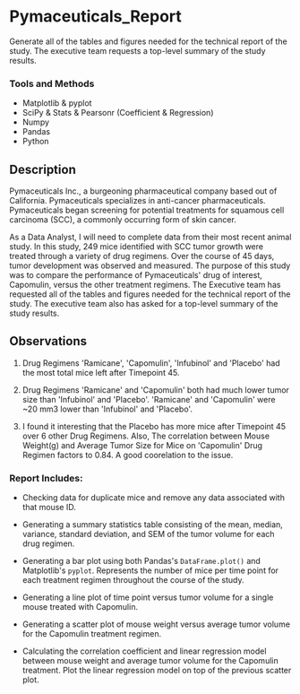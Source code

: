 # Pymaceuticals_Report
Generate all of the tables and figures needed for the technical report of the study. The executive team requests a top-level summary of the study results.

### Tools and Methods
* Matplotlib & pyplot
* SciPy & Stats & Pearsonr (Coefficient & Regression)
* Numpy
* Pandas
* Python

## Description

Pymaceuticals Inc., a burgeoning pharmaceutical company based out of California. Pymaceuticals specializes in anti-cancer pharmaceuticals. Pymaceuticals began screening for potential treatments for squamous cell carcinoma (SCC), a commonly occurring form of skin cancer.

As a Data Analyst, I will need to complete data from their most recent animal study. In this study, 249 mice identified with SCC tumor growth were treated through a variety of drug regimens. Over the course of 45 days, tumor development was observed and measured. The purpose of this study was to compare the performance of Pymaceuticals' drug of interest, Capomulin, versus the other treatment regimens. The Executive team has requested all of the tables and figures needed for the technical report of the study. The executive team also has asked for a top-level summary of the study results.


## Observations

1. Drug Regimens 'Ramicane', 'Capomulin', 'Infubinol' and 'Placebo' had the most total mice left after Timepoint 45. 

2. Drug Regimens 'Ramicane' and 'Capomulin' both had much lower tumor size than 'Infubinol' and 'Placebo'. 'Ramicane' and 'Capomulin' were ~20 mm3 lower than 'Infubinol' and 'Placebo'. 

3. I found it interesting that the Placebo has more mice after Timepoint 45 over 6 other Drug Regimens. Also, The correlation between Mouse Weight(g) and Average Tumor Size for Mice on 'Capomulin' Drug Regimen factors to 0.84. A good coorelation to the issue.

### Report Includes: 

* Checking data for duplicate mice and remove any data associated with that mouse ID.

* Generating a summary statistics table consisting of the mean, median, variance, standard deviation, and SEM of the tumor volume for each drug regimen.

* Generating a bar plot using both Pandas's `DataFrame.plot()` and Matplotlib's `pyplot`.  Represents the number of mice per time point for each treatment regimen throughout the course of the study.

* Generating a line plot of time point versus tumor volume for a single mouse treated with Capomulin.

* Generating a scatter plot of mouse weight versus average tumor volume for the Capomulin treatment regimen.

* Calculating the correlation coefficient and linear regression model between mouse weight and average tumor volume for the Capomulin treatment. Plot the linear regression model on top of the previous scatter plot.
